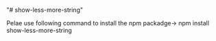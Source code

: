 "# show-less-more-string" 

Pelae use following command to install the npm packadge->    npm install show-less-more-string
